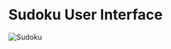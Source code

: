 # Sudoku User Interface
![Sudoku](https://github.com/OsmanGndz/MEGA_Education/assets/98581733/61336867-9d59-46c7-8c29-6aa3c6e951f1)

